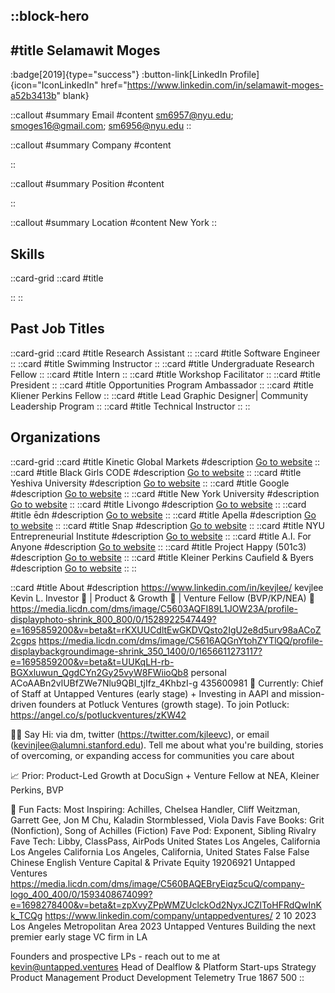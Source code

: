 ::block-hero
---
#title
Selamawit Moges
---

:badge[2019]{type="success"}
:button-link[LinkedIn Profile]{icon="IconLinkedIn" href="https://www.linkedin.com/in/selamawit-moges-a52b3413b" blank}

::callout
#summary
Email
#content
sm6957@nyu.edu; smoges16@gmail.com; sm6956@nyu.edu
::

::callout
#summary
Company
#content

::

::callout
#summary
Position
#content

::

::callout
#summary
Location
#content
New York
::

## Skills
::card-grid
::card
#title

::
::

## Past Job Titles
::card-grid
::card
#title
Research Assistant
::
::card
#title
Software Engineer
::
::card
#title
Swimming Instructor
::
::card
#title
Undergraduate Research Fellow
::
::card
#title
Intern
::
::card
#title
Workshop Facilitator
::
::card
#title
President
::
::card
#title
Opportunities Program Ambassador
::
::card
#title
Kliener Perkins Fellow
::
::card
#title
Lead Graphic Designer| Community Leadership Program
::
::card
#title
Technical Instructor
::
::

## Organizations
::card-grid
::card
#title
Kinetic Global Markets
#description
[Go to website](kinetictradingllc.com)
::
::card
#title
Black Girls CODE
#description
[Go to website](blackgirlscode.com)
::
::card
#title
Yeshiva University
#description
[Go to website](yu.edu)
::
::card
#title
Google
#description
[Go to website](google.com)
::
::card
#title
New York University
#description
[Go to website](nyu.edu)
::
::card
#title
Livongo
#description
[Go to website](livongo.com)
::
::card
#title
ēdn
#description
[Go to website](edntech.com)
::
::card
#title
Apella
#description
[Go to website](apella.vote)
::
::card
#title
Snap
#description
[Go to website](snap.com)
::
::card
#title
NYU Entrepreneurial Institute
#description
[Go to website](entrepreneur.nyu.edu)
::
::card
#title
A.I. For Anyone
#description
[Go to website](aiforanyone.org)
::
::card
#title
Project Happy (501c3)
#description
[Go to website](projecthappy.world)
::
::card
#title
Kleiner Perkins Caufield & Byers
#description
[Go to website](kpcb.com)
::
::

::card
#title
About
#description
https://www.linkedin.com/in/kevjlee/ kevjlee Kevin L. Investor 🧧 | Product & Growth 📱 | Venture Fellow (BVP/KP/NEA) 🌱 https://media.licdn.com/dms/image/C5603AQFI89L1JOW23A/profile-displayphoto-shrink_800_800/0/1528922547449?e=1695859200&v=beta&t=rKXUUCdltEwGKDVQsto2IgU2e8d5urv98aACoZ2cgps https://media.licdn.com/dms/image/C5616AQGnYtohZYTlQQ/profile-displaybackgroundimage-shrink_350_1400/0/1656611273117?e=1695859200&v=beta&t=UUKqLH-rb-BGXxluwun_QgdCYn2Gy25vyW8FWiioQb8 personal ACoAABn2vlUBfZWe7Nlu9QBI_tjIfz_4KhbzI-g 435600981 🧧 Currently: Chief of Staff at Untapped Ventures (early stage) + Investing in AAPI and mission-driven founders at Potluck Ventures (growth stage). To join Potluck: https://angel.co/s/potluckventures/zKW42

👋🏼 Say Hi: via dm, twitter (https://twitter.com/kjleevc), or email (kevinjlee@alumni.stanford.edu). Tell me about what you're building, stories of overcoming, or expanding access for communities you care about

📈 Prior: Product-Led Growth at DocuSign + Venture Fellow at NEA, Kleiner Perkins, BVP 

🤠 Fun Facts:
Most Inspiring: Achilles, Chelsea Handler, Cliff Weitzman, Garrett Gee, Jon M Chu, Kaladin Stormblessed, Viola Davis
Fave Books: Grit (Nonfiction), Song of Achilles (Fiction)
Fave Pod: Exponent, Sibling Rivalry
Fave Tech: Libby, ClassPass, AirPods United States Los Angeles, California Los Angeles California Los Angeles, California, United States False False Chinese English Venture Capital & Private Equity 19206921 Untapped Ventures https://media.licdn.com/dms/image/C560BAQEBryEiqz5cuQ/company-logo_400_400/0/1593408674099?e=1698278400&v=beta&t=zpXvyZPpWMZUclckOd2NyxJCZlToHFRdQwInKk_TCQg https://www.linkedin.com/company/untappedventures/ 2 10 2023 Los Angeles Metropolitan Area 2023 Untapped Ventures Building the next premier early stage VC firm in LA

Founders and prospective LPs - reach out to me at kevin@untapped.ventures Head of Dealflow & Platform Start-ups Strategy Product Management Product Development Telemetry True 1867 500
::
